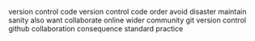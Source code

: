 version control code version control code order avoid disaster maintain sanity also want collaborate online wider community git version control github collaboration consequence standard practice